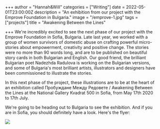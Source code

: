 +++
author = "Hannah&Will"
categories = ["Writing"]
date = 2022-05-01T23:00:00Z
description = "An exhibition from our project with the Emprove Foundation in Bulgaria."
image = "/emprove-1.jpg"
tags = ["projects"]
title = "Awakening Between the Lines"

+++
We're incredibly excited to see the next phase of our project with the Emprove Foundation in Sofia, Bulgaria. Late last year, we worked with a group of women survivors of domestic abuse on crafting powerful micro-stories about empowerment, creativity and positive change. The stories were no more than 90 words long, and are to be published on beautiful story cards in both Bulgarian and English. Our good friend, the brilliant Bulgarian poet Nadezhda Radulova is working on the Bulgarian versions, and some of Bulgaria's most brilliant artists, illustrators and designers have been commissioned to illustrate the stories. 

In this next phase of the project, these illustrations are to be at the heart of an exhibition   called Пробуждане Между Редовете / Awakening Between the Lines at the National Gallery Kvadrat 500 in Sofia, from May 17th 2020 to 17th July.

We're going to be heading out to Bulgaria to see the exhibition. And if you are in Sofia, you should definitely have a look. Here's the flyer:

![](/emprove.jpeg)